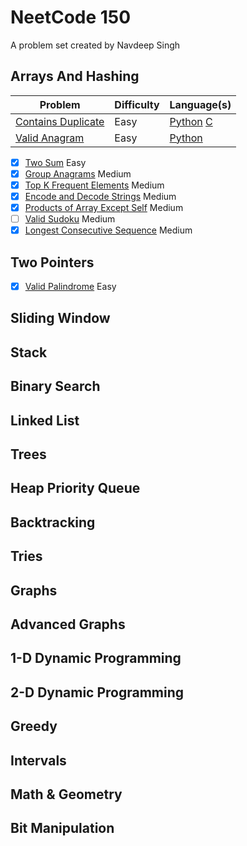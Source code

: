 # NeetCode 150

A problem set created by Navdeep Singh

## Arrays And Hashing

|Problem|Difficulty|Language(s)|
|-------|----------|-----------|
|[Contains Duplicate](https://leetcode.com/problems/contains-duplicate/)|Easy|[Python](https://github.com/CHRISSY-FRANKY/CODING-CHALLENGES/tree/main/neetcode150/ArraysAndHashing/ContainsDuplicateEasy/python) [C](https://github.com/CHRISSY-FRANKY/CODING-CHALLENGES/tree/main/neetcode150/ArraysAndHashing/ContainsDuplicateEasy/c)|
|[Valid Anagram](https://leetcode.com/problems/valid-anagram/)|Easy|[Python](https://github.com/CHRISSY-FRANKY/CODING-CHALLENGES/tree/main/neetcode150/ArraysAndHashing/ValidAnagramEasy/python)|

- [x] [Two Sum](https://github.com/CHRISSY-FRANKY/CODING-CHALLENGES/tree/main/neetcode150/ArraysAndHashing/TwoSumEasy) Easy
- [x] [Group Anagrams](https://github.com/CHRISSY-FRANKY/CODING-CHALLENGES/tree/main/neetcode150/ArraysAndHashing/GroupAnagramsMedium) Medium
- [x] [Top K Frequent Elements](https://github.com/CHRISSY-FRANKY/CODING-CHALLENGES/tree/main/neetcode150/ArraysAndHashing/TopKFrequentElementsMedium) Medium
- [x] [Encode and Decode Strings](https://github.com/CHRISSY-FRANKY/CODING-CHALLENGES/tree/main/neetcode150/ArraysAndHashing/EncodeAndDecodeStringsMedium) Medium
- [x] [Products of Array Except Self](https://github.com/CHRISSY-FRANKY/CODING-CHALLENGES/tree/main/neetcode150/ArraysAndHashing/ProductsOfArrayExceptSelfMedium) Medium
- [ ] [Valid Sudoku](https://github.com/CHRISSY-FRANKY/CODING-CHALLENGES/tree/main/neetcode150/ArraysAndHashing/ValidSudokuMedium) Medium
- [x] [Longest Consecutive Sequence](https://github.com/CHRISSY-FRANKY/CODING-CHALLENGES/tree/main/neetcode150/ArraysAndHashing/LongestConsecutiveSequenceMedium) Medium

## Two Pointers

- [x] [Valid Palindrome](https://github.com/CHRISSY-FRANKY/CODING-CHALLENGES/tree/main/neetcode150/TwoPointers/ValidPalindromeEasy) Easy

## Sliding Window

## Stack

## Binary Search

## Linked List

## Trees

## Heap Priority Queue

## Backtracking

## Tries

## Graphs

## Advanced Graphs

## 1-D Dynamic Programming

## 2-D Dynamic Programming

## Greedy

## Intervals

## Math & Geometry

## Bit Manipulation

